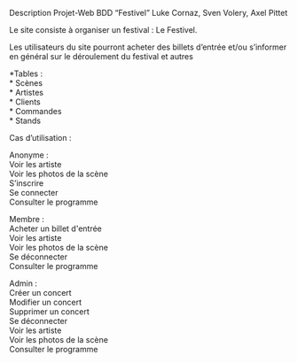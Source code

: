 Description Projet-Web BDD “Festivel”                                                               Luke Cornaz, Sven Volery, Axel Pittet

Le site consiste à organiser un festival : Le Festivel.

Les utilisateurs du site pourront acheter des billets d’entrée et/ou s’informer en général sur le déroulement du festival et autres

*Tables :  
	*  Scènes  
	*  Artistes  
 	*  Clients  
 	*  Commandes  
 	*  Stands  

Cas d’utilisation :  

Anonyme :  
	Voir les artiste  
	Voir les photos de la scène  
	S’inscrire  
	Se connecter  
	Consulter le programme  

Membre :  
	Acheter un billet d'entrée    
	Voir les artiste  
	Voir les photos de la scène  
  	Se déconnecter  
	Consulter le programme  

Admin :  
	Créer un concert  
	Modifier un concert  
	Supprimer un concert  
	Se déconnecter  
	Voir les artiste  
	Voir les photos de la scène  
	Consulter le programme  
